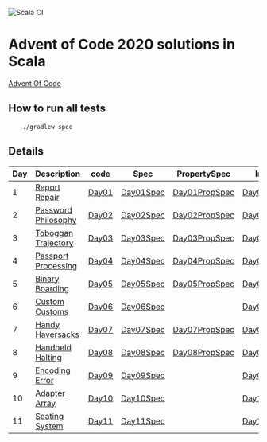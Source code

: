 ![Scala CI](https://github.com/VivianOliveres/advent-of-code/workflows/Scala%20CI/badge.svg?branch=master)

# Advent of Code 2020 solutions in Scala

[Advent Of Code](https://adventofcode.com)

## How to run all tests

```
    ./gradlew spec
```

## Details

| Day | Description | code | Spec | PropertySpec | Input |
| --- | --------------------------------------------------------- | ------------------------------------------------------------ | -------------------------------------------------------------------- | ---------------------------------------------------------------------------- | --------------------------------------------------------|
| 1  | [Report Repair](https://adventofcode.com/2020/day/1)       | [Day01](../master/src/main/scala/com/kensai/aoc/Day01.scala) | [Day01Spec](../master/src/test/scala/com/kensai/aoc/Day01Spec.scala) | [Day01PropSpec](../master/src/test/scala/com/kensai/aoc/Day01PropSpec.scala) | [Day01.input](../master/src/test/resources/Day01.input) | 
| 2  | [Password Philosophy](https://adventofcode.com/2020/day/2) | [Day02](../master/src/main/scala/com/kensai/aoc/Day02.scala) | [Day02Spec](../master/src/test/scala/com/kensai/aoc/Day02Spec.scala) | [Day02PropSpec](../master/src/test/scala/com/kensai/aoc/Day02PropSpec.scala) | [Day02.input](../master/src/test/resources/Day02.input) | 
| 3  | [Toboggan Trajectory](https://adventofcode.com/2020/day/3) | [Day03](../master/src/main/scala/com/kensai/aoc/Day03.scala) | [Day03Spec](../master/src/test/scala/com/kensai/aoc/Day03Spec.scala) | [Day03PropSpec](../master/src/test/scala/com/kensai/aoc/Day03PropSpec.scala) | [Day03.input](../master/src/test/resources/Day03.input) | 
| 4  | [Passport Processing](https://adventofcode.com/2020/day/4) | [Day04](../master/src/main/scala/com/kensai/aoc/Day04.scala) | [Day04Spec](../master/src/test/scala/com/kensai/aoc/Day04Spec.scala) | [Day04PropSpec](../master/src/test/scala/com/kensai/aoc/Day04PropSpec.scala) | [Day04.input](../master/src/test/resources/Day04.input) | 
| 5  | [Binary Boarding](https://adventofcode.com/2020/day/5)     | [Day05](../master/src/main/scala/com/kensai/aoc/Day05.scala) | [Day05Spec](../master/src/test/scala/com/kensai/aoc/Day05Spec.scala) | [Day05PropSpec](../master/src/test/scala/com/kensai/aoc/Day05PropSpec.scala) | [Day05.input](../master/src/test/resources/Day05.input) | 
| 6  | [Custom Customs](https://adventofcode.com/2020/day/6)      | [Day06](../master/src/main/scala/com/kensai/aoc/Day06.scala) | [Day06Spec](../master/src/test/scala/com/kensai/aoc/Day06Spec.scala) | [](../master/src/test/scala/com/kensai/aoc/Day06PropSpec.scala)              | [Day06.input](../master/src/test/resources/Day06.input) |
| 7  | [Handy Haversacks](https://adventofcode.com/2020/day/7)    | [Day07](../master/src/main/scala/com/kensai/aoc/Day07.scala) | [Day07Spec](../master/src/test/scala/com/kensai/aoc/Day07Spec.scala) | [Day07PropSpec](../master/src/test/scala/com/kensai/aoc/Day07PropSpec.scala) | [Day07.input](../master/src/test/resources/Day07.input) |
| 8  | [Handheld Halting](https://adventofcode.com/2020/day/8)    | [Day08](../master/src/main/scala/com/kensai/aoc/Day08.scala) | [Day08Spec](../master/src/test/scala/com/kensai/aoc/Day08Spec.scala) | [Day08PropSpec](../master/src/test/scala/com/kensai/aoc/Day08PropSpec.scala) | [Day08.input](../master/src/test/resources/Day08.input) |
| 9  | [Encoding Error](https://adventofcode.com/2020/day/9)      | [Day09](../master/src/main/scala/com/kensai/aoc/Day09.scala) | [Day09Spec](../master/src/test/scala/com/kensai/aoc/Day09Spec.scala) | [](../master/src/test/scala/com/kensai/aoc/Day09PropSpec.scala)              | [Day09.input](../master/src/test/resources/Day09.input) |
| 10 | [Adapter Array](https://adventofcode.com/2020/day/10)      | [Day10](../master/src/main/scala/com/kensai/aoc/Day10.scala) | [Day10Spec](../master/src/test/scala/com/kensai/aoc/Day10Spec.scala) | [](../master/src/test/scala/com/kensai/aoc/Day10PropSpec.scala)              | [Day10.input](../master/src/test/resources/Day10.input) |
| 11 | [Seating System](https://adventofcode.com/2020/day/11)     | [Day11](../master/src/main/scala/com/kensai/aoc/Day11.scala) | [Day11Spec](../master/src/test/scala/com/kensai/aoc/Day11Spec.scala) | [](../master/src/test/scala/com/kensai/aoc/Day11PropSpec.scala)              | [Day11.input](../master/src/test/resources/Day11.input) |
